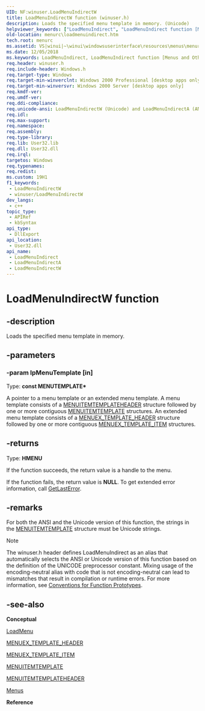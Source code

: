 ```yaml
---
UID: NF:winuser.LoadMenuIndirectW
title: LoadMenuIndirectW function (winuser.h)
description: Loads the specified menu template in memory. (Unicode)
helpviewer_keywords: ["LoadMenuIndirect", "LoadMenuIndirect function [Menus and Other Resources]", "LoadMenuIndirectW", "_win32_LoadMenuIndirect", "_win32_loadmenuindirect_cpp", "menurc.loadmenuindirect", "winui._win32_loadmenuindirect", "winuser/LoadMenuIndirect", "winuser/LoadMenuIndirectW"]
old-location: menurc\loadmenuindirect.htm
tech.root: menurc
ms.assetid: VS|winui|~\winui\windowsuserinterface\resources\menus\menureference\menufunctions\loadmenuindirect.htm
ms.date: 12/05/2018
ms.keywords: LoadMenuIndirect, LoadMenuIndirect function [Menus and Other Resources], LoadMenuIndirectA, LoadMenuIndirectW, _win32_LoadMenuIndirect, _win32_loadmenuindirect_cpp, menurc.loadmenuindirect, winui._win32_loadmenuindirect, winuser/LoadMenuIndirect, winuser/LoadMenuIndirectA, winuser/LoadMenuIndirectW
req.header: winuser.h
req.include-header: Windows.h
req.target-type: Windows
req.target-min-winverclnt: Windows 2000 Professional [desktop apps only]
req.target-min-winversvr: Windows 2000 Server [desktop apps only]
req.kmdf-ver: 
req.umdf-ver: 
req.ddi-compliance: 
req.unicode-ansi: LoadMenuIndirectW (Unicode) and LoadMenuIndirectA (ANSI)
req.idl: 
req.max-support: 
req.namespace: 
req.assembly: 
req.type-library: 
req.lib: User32.lib
req.dll: User32.dll
req.irql: 
targetos: Windows
req.typenames: 
req.redist: 
ms.custom: 19H1
f1_keywords:
 - LoadMenuIndirectW
 - winuser/LoadMenuIndirectW
dev_langs:
 - c++
topic_type:
 - APIRef
 - kbSyntax
api_type:
 - DllExport
api_location:
 - User32.dll
api_name:
 - LoadMenuIndirect
 - LoadMenuIndirectA
 - LoadMenuIndirectW
---
```


# LoadMenuIndirectW function


## -description

Loads the specified menu template in memory.

## -parameters

### -param lpMenuTemplate [in]

Type: <b>const MENUTEMPLATE*</b>

A pointer to a menu template or an extended menu template. A menu template consists of a <a href="/windows/desktop/api/winuser/ns-winuser-menuitemtemplateheader">MENUITEMTEMPLATEHEADER</a> structure followed by one or more contiguous <a href="/windows/desktop/api/winuser/ns-winuser-menuitemtemplate">MENUITEMTEMPLATE</a> structures. An extended menu template consists of a <a href="/windows/desktop/menurc/menuex-template-header">MENUEX_TEMPLATE_HEADER</a> structure followed by one or more contiguous <a href="/windows/desktop/menurc/menuex-template-item">MENUEX_TEMPLATE_ITEM</a> structures.

## -returns

Type: <b>HMENU</b>

If the function succeeds, the return value is a handle to the menu.

If the function fails, the return value is <b>NULL</b>. To get extended error information, call <a href="/windows/desktop/api/errhandlingapi/nf-errhandlingapi-getlasterror">GetLastError</a>.

## -remarks

For both the ANSI and the Unicode version of this function, the strings in the <a href="/windows/desktop/api/winuser/ns-winuser-menuitemtemplate">MENUITEMTEMPLATE</a> structure must be Unicode strings. 





> [!NOTE]
> The winuser.h header defines LoadMenuIndirect as an alias that automatically selects the ANSI or Unicode version of this function based on the definition of the UNICODE preprocessor constant. Mixing usage of the encoding-neutral alias with code that is not encoding-neutral can lead to mismatches that result in compilation or runtime errors. For more information, see [Conventions for Function Prototypes](/windows/win32/intl/conventions-for-function-prototypes).

## -see-also

<b>Conceptual</b>



<a href="/windows/desktop/api/winuser/nf-winuser-loadmenua">LoadMenu</a>



<a href="/windows/desktop/menurc/menuex-template-header">MENUEX_TEMPLATE_HEADER</a>



<a href="/windows/desktop/menurc/menuex-template-item">MENUEX_TEMPLATE_ITEM</a>



<a href="/windows/desktop/api/winuser/ns-winuser-menuitemtemplate">MENUITEMTEMPLATE</a>



<a href="/windows/desktop/api/winuser/ns-winuser-menuitemtemplateheader">MENUITEMTEMPLATEHEADER</a>



<a href="/windows/desktop/menurc/menus">Menus</a>



<b>Reference</b>
